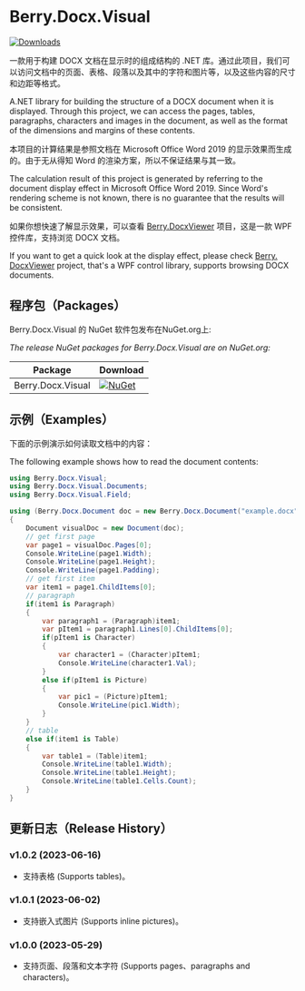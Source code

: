 # Berry.Docx.Visual

[![Downloads](https://img.shields.io/nuget/dt/Berry.Docx.Visual.svg)](https://www.nuget.org/packages/Berry.Docx.Visual)

一款用于构建 DOCX 文档在显示时的组成结构的 .NET 库。通过此项目，我们可以访问文档中的页面、表格、段落以及其中的字符和图片等，以及这些内容的尺寸和边距等格式。

A.NET library for building the structure of a DOCX document when it is displayed. Through this project, we can access the pages, tables, paragraphs, characters and images in the document, as well as the format of the dimensions and margins of these contents.



本项目的计算结果是参照文档在 Microsoft Office Word 2019 的显示效果而生成的。由于无从得知 Word 的渲染方案，所以不保证结果与其一致。

The calculation result of this project is generated by referring to the document display effect in Microsoft Office Word 2019. Since Word's rendering scheme is not known, there is no guarantee that the results will be consistent. 



如果你想快速了解显示效果，可以查看 [Berry.DocxViewer](https://github.com/theyangfan/Berry.DocxViewer) 项目，这是一款 WPF 控件库，支持浏览 DOCX 文档。

If you want to get a quick look at the display effect, please check [Berry. DocxViewer](https://github.com/theyangfan/Berry.DocxViewer) project, that's a WPF control library, supports browsing DOCX documents.

## 程序包（Packages）

Berry.Docx.Visual 的 NuGet 软件包发布在NuGet.org上:

*The release NuGet packages for Berry.Docx.Visual are on NuGet.org:*

| Package           | Download                                                                                                           |
| ----------------- | ------------------------------------------------------------------------------------------------------------------ |
| Berry.Docx.Visual | [![NuGet](https://img.shields.io/nuget/v/Berry.Docx.Visual.svg)](https://www.nuget.org/packages/Berry.Docx.Visual) |



## 示例（Examples）

下面的示例演示如何读取文档中的内容：

The following example shows how to read the document contents:

```c#
using Berry.Docx.Visual;
using Berry.Docx.Visual.Documents;
using Berry.Docx.Visual.Field;

using (Berry.Docx.Document doc = new Berry.Docx.Document("example.docx"))
{
	Document visualDoc = new Document(doc);
	// get first page
	var page1 = visualDoc.Pages[0];
	Console.WriteLine(page1.Width);
	Console.WriteLine(page1.Height);
	Console.WriteLine(page1.Padding);
	// get first item
	var item1 = page1.ChildItems[0];
	// paragraph
	if(item1 is Paragraph)
	{
		var paragraph1 = (Paragraph)item1;
		var pItem1 = paragraph1.Lines[0].ChildItems[0];
		if(pItem1 is Character)
		{
			var character1 = (Character)pItem1;
			Console.WriteLine(character1.Val);
		}
		else if(pItem1 is Picture)
		{
			var pic1 = (Picture)pItem1;
			Console.WriteLine(pic1.Width);
		}
	}
	// table
	else if(item1 is Table)
	{
		var table1 = (Table)item1;
		Console.WriteLine(table1.Width);
		Console.WriteLine(table1.Height);
		Console.WriteLine(table1.Cells.Count);
	}
}
```



## 更新日志（Release History）

### v1.0.2 (2023-06-16)

- 支持表格 (Supports tables)。

### v1.0.1 (2023-06-02)

- 支持嵌入式图片 (Supports inline pictures)。

### v1.0.0 (2023-05-29)

- 支持页面、段落和文本字符 (Supports pages、paragraphs and characters)。
